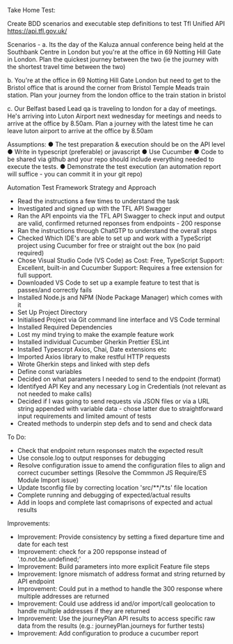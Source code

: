 Take Home Test:

Create BDD scenarios and executable step definitions to test Tfl Unified API
https://api.tfl.gov.uk/

Scenarios -
a. Its the day of the Kaluza annual conference being held at the Southbank
Centre in London but you're at the office in 69 Notting Hill Gate in London.
Plan the quickest journey between the two (ie the journey with the shortest
travel time between the two)

b. You're at the office in 69 Notting Hill Gate London but need to get to the
Bristol office that is around the corner from Bristol Temple Meads train
station. Plan your journey from the london office to the train station in
bristol

c. Our Belfast based Lead qa is traveling to london for a day of meetings.
He's arriving into Luton Airport next wednesday for meetings and needs to
arrive at the office by 8.50am. Plan a journey with the latest time he can
leave luton airport to arrive at the office by 8.50am

Assumptions:
● The test preparation & execution should be on the API level
● Write in typescript (preferable) or javascript
● Use Cucumber
● Code to be shared via github and your repo should include everything needed to
execute the tests.
● Demonstrate the test execution (an automation report will suffice - you can commit it in your git repo)

Automation Test Framework Strategy and Approach

 - Read the instructions a few times to understand the task
 - Investigated and signed up with the TFL API Swagger
 - Ran the API enpoints via the TFL API Swagger to check input and output are valid, confirmed returned reponses from endpoints - 200 response
 - Ran the instructions through ChatGTP to understand the overall steps
 - Checked Which IDE's are able to set up and work with a TypeScript project using Cucumber 
   for free or straight out the box (no paid required)
 - Chose Visual Studio Code (VS Code) as Cost: Free, TypeScript Support: Excellent, built-in and Cucumber Support: Requires a free extension for full support.
 - Downloaded VS Code to set up a example feature to test that is passes/and correctly fails
 - Installed Node.js and NPM (Node Package Manager) which comes with it
 - Set Up Project Directory
 - Initialised Project via Git command line interface and VS Code terminal
 - Installed Required Dependencies
 - Lost my mind trying to make the example feature work
 - Installed individual Cucumber Gherkin Prettier ESLint  
 - Installed Typescrpt Axios, Chai, Date extensions etc 
 - Imported Axios library to make restful HTTP requests
 - Wrote Gherkin steps and linked with step defs
 - Define const variables
 - Decided on what parameters I needed to send to the endpoint (format)
 - Identifyed API Key and any necessary Log in Credentials (not relevant as not needed to make calls)
 - Decided if I was going to send requests via JSON files or via a URL string appended with variable data - chose latter due to straightforward input requirements and limited amount of tests
 - Created methods to underpin step defs and to send and check data

To Do: 

 - Check that endpoint return responses match the expected result
 - Use console.log to output responses for debugging
 - Resolve configuration issue to amend the configuration files to align and correct cucumber settings (Resolve the Commmon JS Require/ES Module Import issue) 
 - Update tsconfig file by correcting location 'src/**/*.ts' file location
 - Complete running and debugging of expected/actual results
 - Add in loops and complete last comaprisons of expected and actual results
 
Improvements:

 - Improvement: Provide consistency by setting a fixed departure time and date for each test
 - Improvement: check for a 200 repsponse instead of '.to.not.be.undefined;'
 - Improvement: Build parameters into more explicit Feature file steps
 - Improvement: Ignore mismatch of address format and string returned by API endpoint
 - Improvement: Could put in a method to handle the 300 response where multiple addresses are returned
 - Improvement: Could use address id and/or import/call geolocation to handle multiple addresses if they are returned
 - Improvement: Use the journeyPlan API results to access specific raw data from the results (e.g.: journeyPlan.journeys for further tests)
 - Improvement: Add configuration to produce a cucumber report